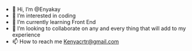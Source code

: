- 👋 Hi, I’m @Enyakay
- 👀 I’m interested in coding
- 🌱 I’m currently learning Front End 
- 💞️ I’m looking to collaborate on any and every thing that will add to my experience
- 📫 How to reach me Kenyacrtr@gmail.com

<!---
Enyakay/Enyakay is a ✨ special ✨ repository because its `README.md` (this file) appears on your GitHub profile.
You can click the Preview link to take a look at your changes.
--->
